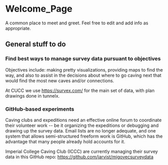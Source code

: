# Welcome_Page
A common place to meet and greet.  Feel free to edit and add info as appropriate.

## General stuff to do

### Find best ways to manage survey data pursuant to objectives

Objectives include: making pretty visualizations, providing maps to find the way, and also to assist in the decisions about where to go caving next that would find the most new caves and/or connections. 

At CUCC we use https://survex.com/ for the main set of data, with plan drawings done in tunnelx.  

### GitHub-based experiments

Caving clubs and expeditions need an effective online forum to coordinate their volunteer work -- be it organizing the expeditions or debugging and drawing up the survey data.  Email lists are no longer adequate, and one system that allows semi-structured freeform work is GitHub, which has the advantage that many people already hold accounts for it.

Imperial College Caving Club (ICCC) are currently managing their survey data in this GitHub repo: https://github.com/jarvist/migovecsurveydata
